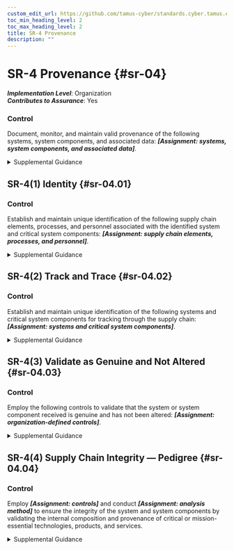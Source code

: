 ```yaml
---
custom_edit_url: https://github.com/tamus-cyber/standards.cyber.tamus.edu/tree/main/static/content/tamus.edu/TAMUS_profile.xml
toc_min_heading_level: 2
toc_max_heading_level: 2
title: SR-4 Provenance
description: ""
---
```


# SR-4 Provenance {#sr-04}

_**Implementation Level**_: Organization\
_**Contributes to Assurance**_: Yes

### Control

Document, monitor, and maintain valid provenance of the following systems, system components, and associated data: _**[Assignment: systems, system components, and associated data]**_.

<details>
  <summary>Supplemental Guidance</summary>

Document, monitor, and maintain valid provenance of the following systems, system components, and associated data: _**[Assignment: systems, system components, and associated data]**_.

</details>

## SR-4(1) Identity {#sr-04.01}

### Control

Establish and maintain unique identification of the following supply chain elements, processes, and personnel associated with the identified system and critical system components: _**[Assignment: supply chain elements, processes, and personnel]**_.

<details>
  <summary>Supplemental Guidance</summary>

Establish and maintain unique identification of the following supply chain elements, processes, and personnel associated with the identified system and critical system components: _**[Assignment: supply chain elements, processes, and personnel]**_.

</details>

## SR-4(2) Track and Trace {#sr-04.02}

### Control

Establish and maintain unique identification of the following systems and critical system components for tracking through the supply chain: _**[Assignment: systems and critical system components]**_.

<details>
  <summary>Supplemental Guidance</summary>

Establish and maintain unique identification of the following systems and critical system components for tracking through the supply chain: _**[Assignment: systems and critical system components]**_.

</details>

## SR-4(3) Validate as Genuine and Not Altered {#sr-04.03}

### Control

Employ the following controls to validate that the system or system component received is genuine and has not been altered: _**[Assignment: organization-defined controls]**_.

<details>
  <summary>Supplemental Guidance</summary>

Employ the following controls to validate that the system or system component received is genuine and has not been altered: _**[Assignment: organization-defined controls]**_.

</details>

## SR-4(4) Supply Chain Integrity — Pedigree {#sr-04.04}

### Control

Employ _**[Assignment: controls]**_ and conduct _**[Assignment: analysis method]**_ to ensure the integrity of the system and system components by validating the internal composition and provenance of critical or mission-essential technologies, products, and services.

<details>
  <summary>Supplemental Guidance</summary>

Employ _**[Assignment: controls]**_ and conduct _**[Assignment: analysis method]**_ to ensure the integrity of the system and system components by validating the internal composition and provenance of critical or mission-essential technologies, products, and services.

</details>

